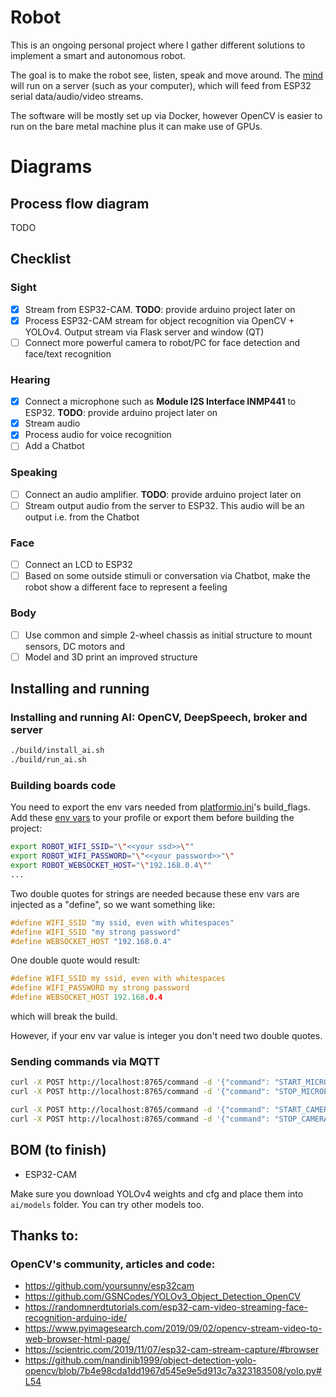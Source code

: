 # Robot

This is an ongoing personal project where I gather different solutions to implement a smart and autonomous robot.

The goal is to make the robot see, listen, speak and move around.
The [mind](mind/) will run on a server (such as your computer), which will feed from ESP32 serial data/audio/video streams.

The software will be mostly set up via Docker, however OpenCV is easier to run on the bare metal machine plus it can make use of GPUs.     

# Diagrams

## Process flow diagram
TODO

## Checklist

### Sight

- [x] Stream from ESP32-CAM. **TODO**: provide arduino project later on
- [x] Process ESP32-CAM stream for object recognition via OpenCV + YOLOv4. Output stream via Flask server and window (QT)
- [ ] Connect more powerful camera to robot/PC for face detection and face/text recognition

### Hearing
- [x] Connect a microphone such as **Module I2S Interface INMP441** to ESP32. **TODO**: provide arduino project later on
- [x] Stream audio
- [x] Process audio for voice recognition
- [ ] Add a Chatbot

### Speaking
- [ ] Connect an audio amplifier. **TODO**: provide arduino project later on
- [ ] Stream output audio from the server to ESP32. This audio will be an output i.e. from the Chatbot

### Face
- [ ] Connect an LCD to ESP32
- [ ] Based on some outside stimuli or conversation via Chatbot, make the robot show a different face to represent a feeling

### Body
- [ ] Use common and simple 2-wheel chassis as initial structure to mount sensors, DC motors and  
- [ ] Model and 3D print an improved structure

## Installing and running

### Installing and running AI: OpenCV, DeepSpeech, broker and server

```sh
./build/install_ai.sh
./build/run_ai.sh
```

### Building boards code

You need to export the env vars needed from [platformio.ini](boards/head/platformio.ini)'s build_flags. Add these [env vars](build/profile.sh) to your profile or export them before building the project:

```sh
export ROBOT_WIFI_SSID="\"<<your ssd>>\""
export ROBOT_WIFI_PASSWORD="\"<<your password>>"\"
export ROBOT_WEBSOCKET_HOST="\"192.168.0.4\""
...
```

Two double quotes for strings are needed because these env vars are injected as a "define", so we want something like:

```c
#define WIFI_SSID "my ssid, even with whitespaces"
#define WIFI_SSID "my strong password"
#define WEBSOCKET_HOST "192.168.0.4"
```

One double quote would result:

```c
#define WIFI_SSID my ssid, even with whitespaces
#define WIFI_PASSWORD my strong password
#define WEBSOCKET_HOST 192.168.0.4
```

which will break the build.

However, if your env var value is integer you don't need two double quotes. 

### Sending commands via MQTT

```sh
curl -X POST http://localhost:8765/command -d '{"command": "START_MICROPHONE"}'
curl -X POST http://localhost:8765/command -d '{"command": "STOP_MICROPHONE"}'

curl -X POST http://localhost:8765/command -d '{"command": "START_CAMERA"}'
curl -X POST http://localhost:8765/command -d '{"command": "STOP_CAMERA"}'
```


## BOM (to finish)

- ESP32-CAM

Make sure you download YOLOv4 weights and cfg and place them into `ai/models` folder. You can try other models too.

## Thanks to:

### OpenCV's community, articles and code:

* https://github.com/yoursunny/esp32cam
* https://github.com/GSNCodes/YOLOv3_Object_Detection_OpenCV
* https://randomnerdtutorials.com/esp32-cam-video-streaming-face-recognition-arduino-ide/ 
* https://www.pyimagesearch.com/2019/09/02/opencv-stream-video-to-web-browser-html-page/
* https://scientric.com/2019/11/07/esp32-cam-stream-capture/#browser
* https://github.com/nandinib1999/object-detection-yolo-opencv/blob/7b4e98cda1dd1967d545e9e5d913c7a323183508/yolo.py#L54
